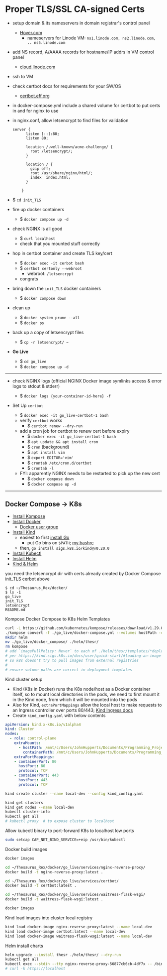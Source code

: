 # Proper TLS/SSL CA-signed Certs
- setup domain & its nameservers in domain registrar's control panel
    - [Hover.com](https://www.hover.com/control_panel/domain)
        - nameservers for Linode VM: `ns1.linode.com, ns2.linode.com, .. ns5.linode.com`
- add NS record, A/AAAA records for hostname/IP addrs in VM control panel
    - [cloud.linode.com](https://cloud.linode.com/domains/)
- ssh to VM
- check certbot docs for requirements for your SW/OS
    - [certbot.eff.org](https://certbot.eff.org/)
- in docker-compose.yml include a shared volume for certbot to put certs in and for nginx to use
- in nginx.conf, allow letsencrypt to find files for validation
    ```
    server {
          listen [::]:80;
          listen 80;

          location /.well-known/acme-challenge/ {
            root /letsencrypt/;
          }

          location / {
            gzip off;
            root /usr/share/nginx/html/;
            index  index.html;
          }

        }
    ```

- $ `cd init_TLS`
- fire up docker containers
    - $ `docker compose up -d`
- check NGINX is all good
    - $ `curl localhost`
    - check that you mounted stuff correctly
- hop in certbot container and create TLS key/cert
    - $ `docker exec -it cerbot bash`
    - $ `certbot certonly --webroot`
        - webroot: `/letsencrypt`
    - congrats

- bring down the `init_TLS` docker containers
    - $ `docker compose down`
- clean up
    - $ `docker system prune --all`
    - $ `docker ps`
- back up a copy of letsencrypt files
    - $ `cp -r letsencrypt/ ~`
- **Go Live**
    - $ `cd go_live`
    - $ `docker compose up -d`

---

- check NGINX logs (official NGINX Docker image symlinks access & error logs to stdout & stderr)
    - $ `docker logs {your-container-id-here} -f`

- Set Up `certbot`
    - $ `docker exec -it go_live-certbot-1 bash`
    - verify `certbot` works
        - $ `certbot renew --dry-run`
    - add a cron job for certbot to renew cert before expiry
        - $ `docker exec -it go_live-certbot-1 bash`
        - $ `apt update && apt install cron`
        - $ `cron` (background)
        - $ `apt install vim`
        - $ `export EDITOR='vim'`
        - $ `crontab /etc/cron.d/certbot`
        - $ `crontab -l`
    - FYI: apparently NGINX needs to be restarted to pick up the new cert
        - $ `docker compose down`
        - $ `docker compose up -d`

---

## Docker Compose -> K8s

- [Install Kompose](https://github.com/kubernetes/kompose)
- [Install Docker](https://docs.docker.com/engine/install/debian/)
    - [Docker user group](https://docs.docker.com/engine/install/linux-postinstall/)
- [Install Kind](https://kind.sigs.k8s.io/docs/user/quick-start/#installation)
    - easiest to first [install Go](https://go.dev/doc/install)
        - put Go bins on `$PATH`; [my bashrc](https://github.com/treatmesubj/Tips-Tricks/blob/master/configs/Linux/Bash/.bashrc_john.sh)
    - then, `go install sigs.k8s.io/kind@v0.20.0`
- [Install Kubectl](https://kubernetes.io/docs/tasks/tools/install-kubectl-linux/)
- [Install Helm](https://helm.sh/docs/intro/install/)
- [Kind & Helm](https://faun.pub/local-kubernetes-with-kind-helm-and-a-sample-service-4755e3e6eff4)

you need the letsencrypt dir with certs already created by Docker Compose init\_TLS cerbot above
```
$ cd ~/Thesaurus_Rex/docker/
$ ls -1
go_live
init_TLS
letsencrypt
README.md
```

Kompose Docker Compose to K8s Helm Templates
```bash
curl -L https://github.com/kubernetes/kompose/releases/download/v1.29.0/kompose-linux-amd64 -o kompose
./kompose convert -f ./go_live/docker-compose.yml --volumes hostPath -c
mkdir helm
mv ./go_live/docker_compose/ ./helm/thesr/
rm kompose
# add `imagePullPolicy: Never` to each of ./helm/thesr/templates/*deployment.yaml
# per https://kind.sigs.k8s.io/docs/user/quick-start/#loading-an-image-into-your-cluster
# so k8s doesn't try to pull images from external registries
#
# ensure volume paths are correct in deployment templates
```

Kind cluster setup
- Kind (K8s in Docker) runs the K8s node/host as a Docker container itself, so to mount local directories in the pods, we need to first mount it in the Kind node, from which it will be mounted into the pods
- Also for Kind, `extraPortMappings` allow the local host to make requests to an Ingress controller over ports 80/443; [Kind Ingress docs](https://kind.sigs.k8s.io/docs/user/ingress/)
- Create `kind_config.yaml` with below contents
```yaml
apiVersion: kind.x-k8s.io/v1alpha4
kind: Cluster
nodes:
  - role: control-plane
    extraMounts:
      - hostPath: /mnt/c/Users/JohnHupperts/Documents/Programming_Projects/Thesaurus_Rex/docker/letsencrypt/
        containerPath: /mnt/c/Users/JohnHupperts/Documents/Programming_Projects/Thesaurus_Rex/docker/letsencrypt/
    extraPortMappings:
    - containerPort: 80
      hostPort: 80
      protocol: TCP
    - containerPort: 443
      hostPort: 443
      protocol: TCP
```

```bash
kind create cluster --name local-dev --config kind_config.yaml

kind get clusters
kind get nodes --name local-dev
kubectl cluster-info
kubectl get all
# kubectl proxy  # to expose cluster to localhost
```

Allow kubectl binary to port-forward K8s to localhost low ports
```bash
sudo setcap CAP_NET_BIND_SERVICE=+eip /usr/bin/kubectl
```

Docker build images
```bash
docker images

cd ~/Thesaurus_Rex/docker/go_live/services/nginx-reverse-proxy/
docker build -t nginx-reverse-proxy:latest .

cd ~/Thesaurus_Rex/docker/go_live/services/certbot/
docker build -t certbot:latest .

cd ~/Thesaurus_Rex/docker/go_live/services/waitress-flask-wsgi/
docker build -t waitress-flask-wsgi:latest .

docker images
```

Kind load images into cluster local registry
```bash
kind load docker-image nginx-reverse-proxy:latest --name local-dev
kind load docker-image certbot:latest --name local-dev
kind load docker-image waitress-flask-wsgi:latest --name local-dev
```

Helm install charts
```bash
helm upgrade --install thesr ./helm/thesr/ --dry-run
kubectl get all
kubectl exec --stdin --tty nginx-reverse-proxy-56877cb6cb-4df7x -- /bin/bash
# curl -k https://localhost
```
